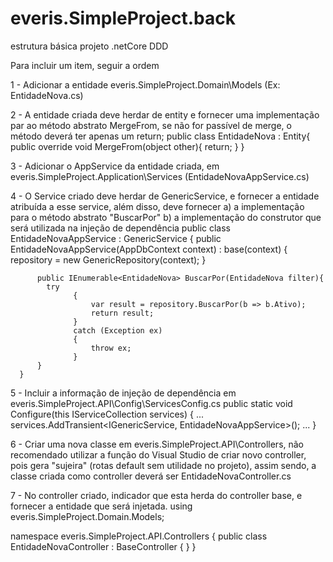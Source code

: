 # everis.SimpleProject.back
estrutura básica projeto .netCore DDD

Para incluir um item, seguir a ordem

1 - Adicionar a entidade everis.SimpleProject.Domain\Models (Ex: EntidadeNova.cs)

2 - A entidade criada deve herdar de entity e fornecer uma implementação par ao método abstrato MergeFrom, se não for passível de merge, o método deverá ter apenas um return;
public class EntidadeNova : Entity{
 public override void MergeFrom(object other){
 return;
 }
}

3 - Adicionar o AppService da entidade criada, em everis.SimpleProject.Application\Services (EntidadeNovaAppService.cs)

4 - O Service criado deve herdar de GenericService, e fornecer a entidade atribuída a esse service, além disso, deve fornecer 
  a) a implementação para o método abstrato "BuscarPor"
  b) a implementação do construtor que será utilizada na injeção de dependência
      public class EntidadeNovaAppService : GenericService<EntidadeNova>
      {
         public EntidadeNovaAppService(AppDbContext context) : base(context)
          {
              repository = new GenericRepository<EntidadeNova>(context);
          }

          public IEnumerable<EntidadeNova> BuscarPor(EntidadeNova filter){
            try
                  {
                      var result = repository.BuscarPor(b => b.Ativo);
                      return result;
                  }
                  catch (Exception ex)
                  {
                      throw ex;
                  }
          }
      }

5 - Incluir a informação de injeção de dependência em everis.SimpleProject.API\Config\ServicesConfig.cs
        public static void Configure(this IServiceCollection services)
        {
        ...
          services.AddTransient<IGenericService<EntidadeNova>, EntidadeNovaAppService>();
        ...
        }
        
6 - Criar uma nova classe em everis.SimpleProject.API\Controllers, não recomendado utilizar a função do Visual Studio de criar novo controller, pois gera "sujeira" (rotas default sem utilidade no projeto), assim sendo, a classe criada como controller deverá ser EntidadeNovaController.cs

7 - No controller criado, indicador que esta herda do controller base, e fornecer a entidade que será injetada.
using everis.SimpleProject.Domain.Models;

namespace everis.SimpleProject.API.Controllers
{
    public class EntidadeNovaController : BaseController<EntidadeNova>
    {
    }
}

